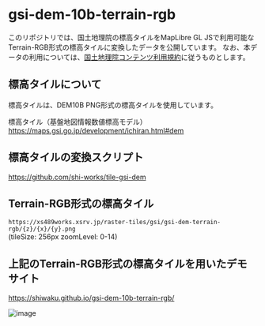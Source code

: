# gsi-dem-10b-terrain-rgb
このリポジトリでは、国土地理院の標高タイルをMapLibre GL JSで利用可能なTerrain-RGB形式の標高タイルに変換したデータを公開しています。
なお、本データの利用については、[国土地理院コンテンツ利用規約](https://www.gsi.go.jp/kikakuchousei/kikakuchousei40182.html)に従うものとします。

## 標高タイルについて
標高タイルは、DEM10B PNG形式の標高タイルを使用しています。

標高タイル（基盤地図情報数値標高モデル）  
https://maps.gsi.go.jp/development/ichiran.html#dem

## 標高タイルの変換スクリプト
https://github.com/shi-works/tile-gsi-dem

## Terrain-RGB形式の標高タイル
`https://xs489works.xsrv.jp/raster-tiles/gsi/gsi-dem-terrain-rgb/{z}/{x}/{y}.png`  
(tileSize: 256px zoomLevel: 0-14)

## 上記のTerrain-RGB形式の標高タイルを用いたデモサイト
https://shiwaku.github.io/gsi-dem-10b-terrain-rgb/

![image](https://github.com/shi-works/gsi-dem-10b-terrain-rgb/assets/71203808/f3d1c518-6f7b-4fcf-8760-f8d26f15070a)
